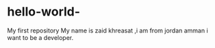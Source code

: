 # hello-world-
My first repository
My name is zaid khreasat ,i am from jordan amman i want to be a developer.
